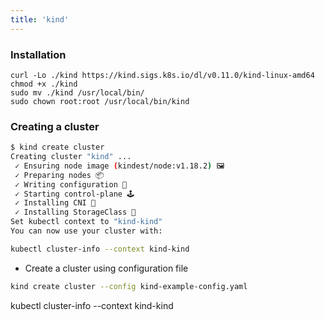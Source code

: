 ```yaml
---
title: 'kind'
---
```


### Installation

```shell
curl -Lo ./kind https://kind.sigs.k8s.io/dl/v0.11.0/kind-linux-amd64
chmod +x ./kind
sudo mv ./kind /usr/local/bin/
sudo chown root:root /usr/local/bin/kind
```

### Creating a cluster

```bash
$ kind create cluster
Creating cluster "kind" ...
 ✓ Ensuring node image (kindest/node:v1.18.2) 🖼 
 ✓ Preparing nodes 📦  
 ✓ Writing configuration 📜 
 ✓ Starting control-plane 🕹️ 
 ✓ Installing CNI 🔌 
 ✓ Installing StorageClass 💾 
Set kubectl context to "kind-kind"
You can now use your cluster with:

kubectl cluster-info --context kind-kind
```

- Create a cluster using configuration file

```bash
kind create cluster --config kind-example-config.yaml
```

kubectl cluster-info --context kind-kind
